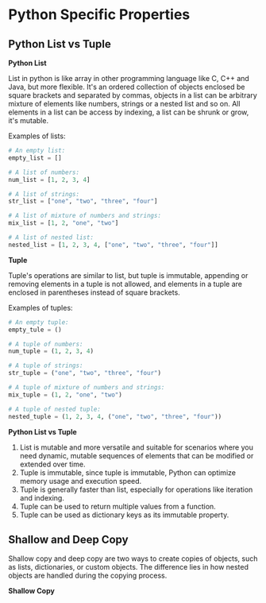 # Python Specific Properties

## Python List vs Tuple

**Python List**

List in python is like array in other programming language like C, C++ and Java, but more flexible. It's an ordered collection of objects enclosed be square brackets and separated by commas, objects in a list can be arbitrary mixture of elements like numbers, strings or a nested list and so on. All elements in a list can be access by indexing, a list can be shrunk or grow, it's mutable.

Examples of lists:
```py
# An empty list:
empty_list = []

# A list of numbers:
num_list = [1, 2, 3, 4]

# A list of strings:
str_list = ["one", "two", "three", "four"]

# A list of mixture of numbers and strings:
mix_list = [1, 2, "one", "two"]

# A list of nested list:
nested_list = [1, 2, 3, 4, ["one", "two", "three", "four"]]
```

**Tuple**

Tuple's operations are similar to list, but tuple is immutable, appending or removing elements in a tuple is not allowed, and elements in a tuple are enclosed in parentheses instead of square brackets.

Examples of tuples:
```py
# An empty tuple:
empty_tule = ()

# A tuple of numbers:
num_tuple = (1, 2, 3, 4)

# A tuple of strings:
str_tuple = ("one", "two", "three", "four")

# A tuple of mixture of numbers and strings:
mix_tuple = (1, 2, "one", "two")

# A tuple of nested tuple:
nested_tuple = (1, 2, 3, 4, ("one", "two", "three", "four"))
```

**Python List vs Tuple**

1. List is mutable and more versatile and suitable for scenarios where you need dynamic, mutable sequences of elements that can be modified or extended over time.
2. Tuple is immutable, since tuple is immutable, Python can optimize memory usage and execution speed.
3. Tuple is generally faster than list, especially for operations like iteration and indexing.
4. Tuple can be used to return multiple values from a function.
5. Tuple can be used as dictionary keys as its immutable property.

## Shallow and Deep Copy

Shallow copy and deep copy are two ways to create copies of objects, such as lists, dictionaries, or custom objects. The difference lies in how nested objects are handled during the copying process.

**Shallow Copy**


